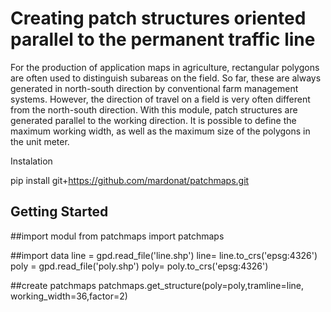 # Creating patch structures oriented parallel to the permanent traffic line

For the production of application maps in agriculture, rectangular polygons are often used to distinguish subareas on the field. So far, these are always generated in north-south direction by conventional farm management systems. However, the direction of travel on a field is very often different from the north-south direction.
With this module, patch structures are generated parallel to the working direction. It is possible to define the maximum working width, as well as the maximum size of the polygons in the unit meter. 


Instalation

pip install git+https://github.com/mardonat/patchmaps.git

<!-- GETTING STARTED -->
## Getting Started


##import modul
from patchmaps import patchmaps

##import data
line = gpd.read_file('line.shp')
line= line.to_crs('epsg:4326')
poly = gpd.read_file('poly.shp')
poly= poly.to_crs('epsg:4326')

##create patchmaps
patchmaps.get_structure(poly=poly,tramline=line, working_width=36,factor=2)
